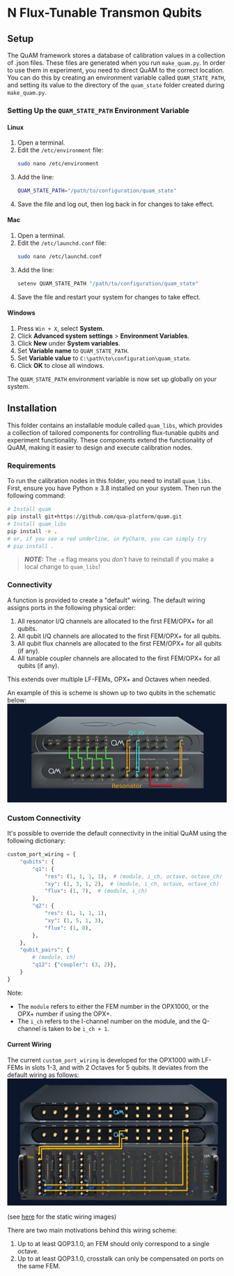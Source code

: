 # N Flux-Tunable Transmon Qubits
## Setup
The QuAM framework stores a database of calibration values in a collection of .json files. These files are generated when you run `make_quam.py`. In order to use them in experiment, you need to direct QuAM to the correct location. You can do this by creating an environment variable called `QUAM_STATE_PATH`, and setting its value to the directory of the `quam_state` folder created during `make_quam.py`.

### Setting Up the `QUAM_STATE_PATH` Environment Variable
#### Linux
1. Open a terminal.
2. Edit the `/etc/environment` file:
   ```sh
   sudo nano /etc/environment
   ```
3. Add the line:
   ```sh
   QUAM_STATE_PATH="/path/to/configuration/quam_state"
   ```
4. Save the file and log out, then log back in for changes to take effect.

#### Mac
1. Open a terminal.
2. Edit the `/etc/launchd.conf` file:
   ```sh
   sudo nano /etc/launchd.conf
   ```
3. Add the line:
   ```sh
   setenv QUAM_STATE_PATH "/path/to/configuration/quam_state"
   ```
4. Save the file and restart your system for changes to take effect.

#### Windows
1. Press `Win + X`, select **System**.
2. Click **Advanced system settings** > **Environment Variables**.
3. Click **New** under **System variables**.
4. Set **Variable name** to `QUAM_STATE_PATH`.
5. Set **Variable value** to `C:\path\to\configuration\quam_state`.
6. Click **OK** to close all windows.

The `QUAM_STATE_PATH` environment variable is now set up globally on your system.

## Installation
This folder contains an installable module called `quam_libs`, which provides a collection of tailored components for controlling flux-tunable qubits and experiment functionality. These components extend the functionality of QuAM, making it easier to design and execute calibration nodes.

### Requirements
To run the calibration nodes in this folder, you need to install `quam_libs`. First, ensure you have Python ≥ 3.8 installed on your system.
Then run the following command:

```sh
# Install quam
pip install git+https://github.com/qua-platform/quam.git
# Install quam_libs
pip install -e .  
# or, if you see a red underline, in PyCharm, you can simply try
# pip install .
```
> **_NOTE:_**  The `-e` flag means you *don't* have to reinstall if you make a local change to `quam_libs`! 

### Connectivity
A function is provided to create a "default" wiring. The default wiring assigns ports in the following physical order:
1. All resonator I/Q channels are allocated to the first FEM/OPX+ for all qubits.
2. All qubit I/Q channels are allocated to the first FEM/OPX+ for all qubits.
3. All qubit flux channels are allocated to the first FEM/OPX+ for all qubits (if any).
4. All tunable coupler channels are allocated to the first FEM/OPX+ for all qubits (if any).

This extends over multiple LF-FEMs, OPX+ and Octaves when needed.

An example of this is scheme is shown up to two qubits in the schematic below:
![OPX+ Wiring Scheme](.img/wiring-opx-plus.gif)

### Custom Connectivity
It's possible to override the default connectivity in the initial QuAM using the following dictionary:
```python
custom_port_wiring = {
    "qubits": {
        "q1": {
            "res": (1, 1, 1, 1),  # (module, i_ch, octave, octave_ch)
            "xy": (1, 3, 1, 2),  # (module, i_ch, octave, octave_ch)
            "flux": (1, 7),  # (module, i_ch)
        },
        "q2": {
            "res": (1, 1, 1, 1),
            "xy": (1, 5, 1, 3),
            "flux": (1, 8),
        },
    },
    "qubit_pairs": {
        # (module, ch)
        "q12": {"coupler": (3, 2)},
    }
}
```
Note:
 - The `module` refers to either the FEM number in the OPX1000, or the OPX+ number if using the OPX+.
 - The `i_ch` refers to the I-channel number on the module, and the Q-channel is taken to be `i_ch + 1`.

#### Current Wiring
The current `custom_port_wiring` is developed for the OPX1000 with LF-FEMs in slots 1-3, and with 2 Octaves for 5 qubits. It deviates from the default wiring as follows:
![OPX1000 5Q Wiring Scheme](.img/opx1000/wiring-opx1000-5q.gif)

(see [here](.img) for the static wiring images)

There are two main motivations behind this wiring scheme:
1. Up to at least QOP3.1.0, an FEM should only correspond to a single octave.
2. Up to at least QOP3.1.0, crosstalk can only be compensated on ports on the same FEM.